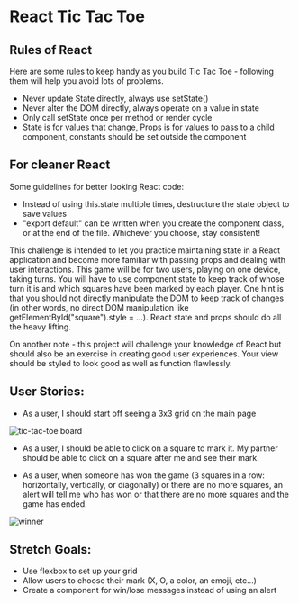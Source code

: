 # React Tic Tac Toe

## Rules of React

Here are some rules to keep handy as you build Tic Tac Toe - following them will help you avoid lots of problems.

- Never update State directly, always use setState()
- Never alter the DOM directly, always operate on a value in state
- Only call setState once per method or render cycle
- State is for values that change, Props is for values to pass to a child component, constants should be set outside the component

## For cleaner React

Some guidelines for better looking React code:

- Instead of using this.state multiple times, destructure the state object to save values
- "export default" can be written when you create the component class, or at the end of the file. Whichever you choose, stay consistent!

This challenge is intended to let you practice maintaining state in a React application and
become more familiar with passing props and dealing with user interactions. This game will be for two
users, playing on one device, taking turns. You will have to use component state to keep track of
whose turn it is and which squares have been marked by each player. One hint is that you should not
directly manipulate the DOM to keep track of changes (in other words, no direct DOM manipulation like
getElementById("square").style = ...). React state and props should do all the heavy lifting.

On another note - this project will challenge your knowledge of React but should also be an exercise
in creating good user experiences. Your view should be styled to look good as well as function
flawlessly.

## User Stories:

- As a user, I should start off seeing a 3x3 grid on the main page

![tic-tac-toe board](https://s3.amazonaws.com/learn-site/curriculum/tic-tac-toe-board.png)

- As a user, I should be able to click on a square to mark it. My partner should be able to
click on a square after me and see their mark.

- As a user, when someone has won the game (3 squares in a row: horizontally, vertically, or diagonally)
or there are no more squares, an alert will tell me who has won or that there are no more squares
and the game has ended.

![winner](https://s3.amazonaws.com/learn-site/curriculum/tic-tac-toe-winner.png)


## Stretch Goals:
- Use flexbox to set up your grid
- Allow users to choose their mark (X, O, a color, an emoji, etc...)
- Create a component for win/lose messages instead of using an alert
